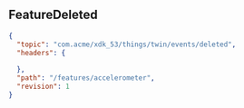 ## FeatureDeleted

```json
{
  "topic": "com.acme/xdk_53/things/twin/events/deleted",
  "headers": {
    
  },
  "path": "/features/accelerometer",
  "revision": 1
}
```
